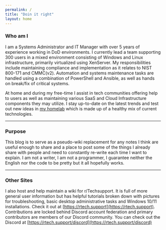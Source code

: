 ```yaml
---
permalink: /
title: "Doin it right"
layout: home
---
```

### Who am I
I am a Systems Administrator and IT Manager with over 5 years of experience working in DoD environments. I currently lead a team supporting 300 users in a mixed environment consisting of Windows and Linux infrastructure, primarily virtualized using XenServer. My responsibilities include maintaining compliance and implementation as it relates to NIST 800-171 and CMMC(v2). Automation and systems maintenance tasks are handled using a combination of PowerShell and Ansible, as well as hands on break/fix of critical systems.

At home and during my free-time I assist in tech communities offering help to users as well as maintaining various SaaS and Cloud Infrastructure components they may utilize.  I stay up-to-date on the latest trends and test out new ideas in [my homelab](/homelab) which is made up of a healthy mix of current technologies.

--- 
### Purpose
This blog is to serve as a pseudo-wiki replacement for any notes I think are useful enough to share and a place to post some of the things I already share with people and need to constantly re-write each time I want to explain. I am not a writer, I am not a programmer, I guarantee neither the English nor the code to be pretty but it all hopefully works.

--- 
### Other Sites
I also host and help maintain a wiki for r/Techsupport. It is full of more general user information but has helpful tutorials broken down with pictures for troubleshooting, basic desktop administrative tasks and Windows 10/11 installations. Check it out at [https://rtech.support](https://rtech.support). Contributions are locked behind Discord account federation and primary contributors are members of our Discord community. You can check out the Discord at [https://rtech.support/discord](https://rtech.support/discord)